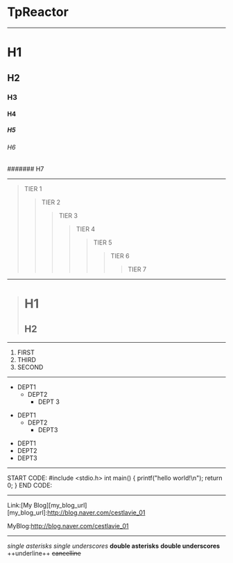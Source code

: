 # TpReactor

* * *
# H1
## H2
### H3
#### H4
##### H5
###### H6
####### H7

* * *

> TIER 1
>> TIER 2
>>> TIER 3
>>>> TIER 4
>>>>> TIER 5
>>>>>> TIER 6
>>>>>>> TIER 7

* * *

> # H1
> ## H2

* * *
1. FIRST
3. THIRD
2. SECOND

* * *
* DEPT1
  * DEPT2
    * DEPT 3
+ DEPT1
  + DEPT2
    + DEPT3
- DEPT1
- DEPT2
- DEPT3

* * *
START CODE:
  #include <stdio.h>
  int main() {
    printf("hello world!\n");
    return 0;
  }
END CODE:

* * *
Link:[My Blog][my_blog_url]
[my_blog_url]:http://blog.naver.com/cestlavie_01

MyBlog:<http://blog.naver.com/cestlavie_01>

* * *
*single asterisks*
_single underscores_
**double asterisks**
__double underscores__
++underline++
~~cancelline~~
